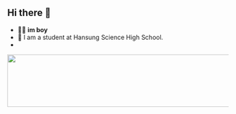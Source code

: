 ## Hi there 👋


- 👨‍👦 ****im boy****
- 🏫 I am a student at Hansung Science High School.
- 
<a href="https://www.gitanimals.org/en_US?utm_medium=image&utm_source=34-123hs&utm_content=line">
  <img
    src="https://render.gitanimals.org/lines/34-123hs"
    width="600"
    height="120"
  />
</a>
  
